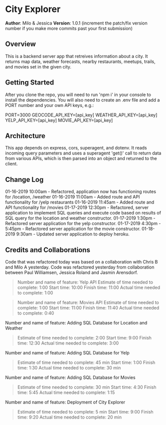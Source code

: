 # City Explorer

**Author**: Milo & Jessica
**Version**: 1.0.1 (increment the patch/fix version number if you make more commits past your first submission)

## Overview
This is a backend server app that retreives information about a city. It returns map data, weather forecasts, nearby restaurants, meetups, trails, and movies set in the given city.

## Getting Started
After you clone the repo, you will need to run 'npm i' in your console to install the dependencies. You will also need to create an .env file and add a PORT number and your own API keys, e.g.:

PORT=3000
GEOCODE_API_KEY=[api_key]
WEATHER_API_KEY=[api_key]
YELP_API_KEY=[api_key]
MOVIE_API_KEY=[api_key]

## Architecture
This app depends on express, cors, superagent, and dotenv. It reads incoming query parameters and uses a superagent 'get()' call to return data from various APIs, which is then parsed into an object and returned to the client. 

## Change Log
01-16-2019 10:00am - Refactored, application now has functioning routes for /location, /weather
01-16-2019 11:00am - Added route and API functionality for /yelp restaurants
01-16-2019 11:45am - Added route and API functionality for /movies
01-17-2019 12:30pm - Refactored, server application to implement SQL queries and execute code based on results of SQL query for the location and weather constructor.
01-17-2019 1:30pm - Refactored server application for the yelp constructor. 
01-17-2019 4:30pm - 5:45pm - Refactored server application for the movie constructor.
01-18-2019 9:30am - Updated server application to deploy heroku.

<!-- Use this area to document the iterative changes made to your application as each feature is successfully implemented. Use time stamps. Here's an examples:

01-01-2001 4:59pm - Application now has a fully-functional express server, with a GET route for the location resource.
-->
## Credits and Collaborations
Code that was refactored today was based on a collaboration with Chris B and Milo A yesterday.
Code was refactored yesterday from collaboration between Paul Williamsen, Jessica Roland and Jasmin Arensdorf.
<!-- Give credit (and a link) to other people or resources that helped you build this application. -->

> Number and name of feature: Yelp API
> Estimate of time needed to complete: 1:00
> Start time: 10:00
> Finish time: 11:00
> Actual time needed to complete: 1:00

> Number and name of feature: Movies API
> Estimate of time needed to complete: 1:00
> Start time: 11:00
> Finish time: 11:40
> Actual time needed to complete: 0:40

Number and name of feature: Adding SQL Database for Location and Weather
> Estimate of time needed to complete: 2:00
> Start time: 9:00
> Finish time: 12:30
> Actual time needed to complete: 3:00

Number and name of feature: Adding SQL Database for Yelp 
> Estimate of time needed to complete: 45 min
> Start time: 1:00
> Finish time: 1:30
> Actual time needed to complete: 30 min

Number and name of feature: Adding SQL Database for Movies
> Estimate of time needed to complete: 30 min
> Start time: 4:30
> Finish time: 5:45
> Actual time needed to complete: 1:15 

Number and name of feature: Deployment of City Explorer
> Estimate of time needed to complete: 5 min
> Start time: 9:00
> Finish time: 9:20
> Actual time needed to complete: 20 min

